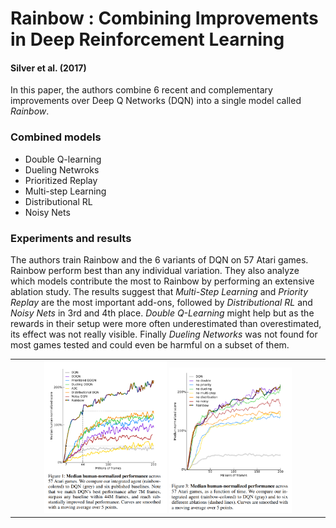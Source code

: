 # Rainbow : Combining Improvements in Deep Reinforcement Learning
#### Silver et al. (2017)

In this paper, the authors combine 6 recent and complementary improvements over Deep Q Networks (DQN) into a single model called *Rainbow*. 

### Combined models

* Double Q-learning
* Dueling Netwroks
* Prioritized Replay
* Multi-step Learning
* Distributional RL
* Noisy Nets

### Experiments and results

The authors train Rainbow and the 6 variants of DQN on 57 Atari games. Rainbow perform best than any individual variation. They also analyze which models contribute the most to Rainbow by performing an extensive ablation study. The results suggest that *Multi-Step Learning* and *Priority Replay* are the most important add-ons, followed by *Distributional RL* and *Noisy Nets* in 3rd and 4th place. *Double Q-Learning* might help but as the rewards in their setup were more often underestimated than overestimated, its effect was not really visible. Finally *Dueling Networks* was not found for most games tested and could even be harmful on a subset of them. 

<center>
<table>
	<tr>
		<td>
			<center>
			<img src="Raibow1.PNG" width="40%">
			<img src="Raibow2.PNG" width="40%">
			</center>
		</td>
	</tr>
</table>
</center>

